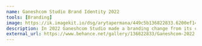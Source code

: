```yaml
---
name: Ganeshcom Studio Brand Identity 2022
tools: [Branding]
image: https://ik.imagekit.io/dsg/arytapermana/449c5b136822833.6200ef14ecb38_K7BcSKQAh.png?ik-sdk-version=javascript-1.4.3&updatedAt=1661680834425
description: In 2022 Ganeshcom Studio made a branding change from its company, here are the results of the project.
external_url: https://www.behance.net/gallery/136822833/Ganeshcom-2022
---
```

